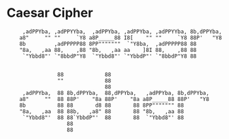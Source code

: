 # Caesar Cipher
                
         ,adPPYba, ,adPPYYba,  ,adPPYba, ,adPPYba, ,adPPYYba, 8b,dPPYba,  
        a8"     "" ""     `Y8 a8P_____88 I8[    "" ""     `Y8 88P'   "Y8  
        8b         ,adPPPPP88 8PP"""""""  `"Y8ba,  ,adPPPPP88 88          
        "8a,   ,aa 88,    ,88 "8b,   ,aa aa    ]8I 88,    ,88 88          
         `"Ybbd8"' `"8bbdP"Y8  `"Ybbd8"' `"YbbdP"' `"8bbdP"Y8 88   

        
                    88             88                                 
                    ""             88                                 
                                   88                                 
         ,adPPYba,  88 8b,dPPYba,  88,dPPYba,   ,adPPYba, 8b,dPPYba,  
        a8"     ""  88 88P'    "8a 88P'    "8a a8P_____88 88P'   "Y8  
        8b          88 88       d8 88       88 8PP""""""" 88          
        "8a,   ,aa  88 88b,   ,a8" 88       88 "8b,   ,aa 88          
         `"Ybbd8"'  88 88`YbbdP"'  88       88  `"Ybbd8"' 88          
                       88                                             
                       88           
